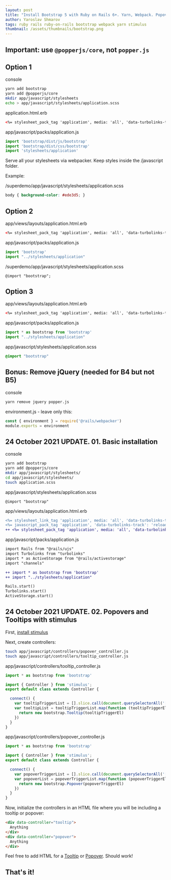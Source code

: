 ```yaml
---
layout: post
title: "Install Bootstrap 5 with Ruby on Rails 6+. Yarn, Webpack. Popovers, Tooltips. Stimulus"
author: Yaroslav Shmarov
tags: ruby rails ruby-on-rails bootstrap webpack yarn stimulus
thumbnail: /assets/thumbnails/bootstrap.png
---
```


## Important: use `@popperjs/core`, not `popper.js`

## Option 1

console

```sh
yarn add bootstrap
yarn add @popperjs/core
mkdir app/javascript/stylesheets
echo > app/javascript/stylesheets/application.scss
```

application.html.erb

```html
<%= stylesheet_pack_tag 'application', media: 'all', 'data-turbolinks-track': 'reload' %>
```

app/javascript/packs/application.js

```js
import 'bootstrap/dist/js/bootstrap'
import 'bootstrap/dist/css/bootstrap'
import 'stylesheets/application'
```

Serve all your stylesheets via webpacker. Keep styles inside the /javascript folder.

Example:

/superdemo/app/javascript/stylesheets/application.scss
```css
body { background-color: #ede3d5; }
```

## Option 2

app/views/layouts/application.html.erb

```html
<%= stylesheet_pack_tag 'application', media: 'all', 'data-turbolinks-track': 'reload' %>
```

app/javascript/packs/application.js
```js
import 'bootstrap'
import "../stylesheets/application"
```

/superdemo/app/javascript/stylesheets/application.scss
```
@import "bootstrap";
```

## Option 3

app/views/layouts/application.html.erb

```html
<%= stylesheet_pack_tag 'application', media: 'all', 'data-turbolinks-track': 'reload' %>
```

app/javascript/packs/application.js

```js
import * as bootstrap from 'bootstrap'
import "../stylesheets/application"
```

app/javascript/stylesheets/application.scss

```css
@import "bootstrap"
```

## Bonus: Remove jQuery (needed for B4 but not B5)

console
```sh
yarn remove jquery popper.js
```
environment.js - leave only this:
```js
const { environment } = require('@rails/webpacker')
module.exports = environment
```

## 24 October 2021 UPDATE. 01. Basic installation

console
```sh
yarn add bootstrap
yarn add @popperjs/core
mkdir app/javascript/stylesheets/
cd app/javascript/stylesheets/
touch application.scss
```
app/javascript/stylesheets/application.scss
```
@import "bootstrap"
```
app/views/layouts/application.html.erb
```diff
<%= stylesheet_link_tag 'application', media: 'all', 'data-turbolinks-track': 'reload' %>
<%= javascript_pack_tag 'application', 'data-turbolinks-track': 'reload' %>
++ <%= stylesheet_pack_tag 'application', media: 'all', 'data-turbolinks-track': 'reload' %>
```

app/javascript/packs/application.js
```diff
import Rails from "@rails/ujs"
import Turbolinks from "turbolinks"
import * as ActiveStorage from "@rails/activestorage"
import "channels"

++ import * as bootstrap from 'bootstrap'
++ import "../stylesheets/application"

Rails.start()
Turbolinks.start()
ActiveStorage.start()
```

## 24 October 2021 UPDATE. 02. Popovers and Tooltips with stimulus

First, [install stimulus](https://blog.corsego.com/installl-stimulus-rails)

Next, create controllers:
```sh
touch app/javascript/controllers/popover_controller.js
touch app/javascript/controllers/tooltip_controller.js
```
app/javascript/controllers/tooltip_controller.js
```js
import * as bootstrap from 'bootstrap'

import { Controller } from 'stimulus'; 
export default class extends Controller {

  connect() {
    var tooltipTriggerList = [].slice.call(document.querySelectorAll('[data-bs-toggle="tooltip"]'))
    var tooltipList = tooltipTriggerList.map(function (tooltipTriggerEl) {
      return new bootstrap.Tooltip(tooltipTriggerEl)
    })
  }
}
```
app/javascript/controllers/popover_controller.js
```js
import * as bootstrap from 'bootstrap'

import { Controller } from 'stimulus'; 
export default class extends Controller {

  connect() {
    var popoverTriggerList = [].slice.call(document.querySelectorAll('[data-bs-toggle="popover"]'))
    var popoverList = popoverTriggerList.map(function (popoverTriggerEl) {
      return new bootstrap.Popover(popoverTriggerEl)
    })
  }
}
```
Now, initialize the controllers in an HTML file where you will be including a tooltip or popover:
```html
<div data-controller="tooltip">
  Anything
</div>
<div data-controller="popover">
  Anything
</div>
```
Feel free to add HTML for a [Tooltip](https://getbootstrap.com/docs/5.1/components/tooltips/) or [Popover](https://getbootstrap.com/docs/5.1/components/popovers/). Should work!


## That's it!
